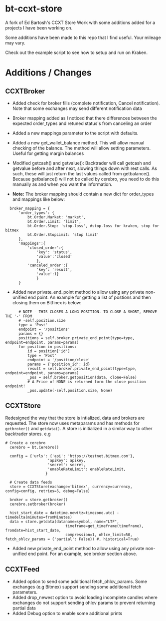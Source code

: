 # bt-ccxt-store
A fork of Ed Bartosh's CCXT Store Work with some additions added for a projects
I have been working on.

Some additions have been made to this repo that I find useful. Your mileage may
vary.

Check out the example script to see how to setup and run on Kraken.


# Additions / Changes

## CCXTBroker

- Added check for broker fills (complete notification, Cancel notification).
  Note that some exchanges may send different notification data

- Broker mapping added as I noticed that there differences between the expected
  order_types and retuned status's from canceling an order

- Added a new mappings parameter to the script with defaults.

- Added a new get_wallet_balance method. This will allow manual checking of the balance.
  The method will allow setting parameters. Useful for getting margin balances

- Modified getcash() and getvalue():
      Backtrader will call getcash and getvalue before and after next, slowing things down
      with rest calls. As such, these will just return the last values called from getbalance().
      Because getbalance() will not be called by cerebro, you need to do this manually as and when
      you want the information.

- **Note:** The broker mapping should contain a new dict for order_types and mappings like below:

```
  broker_mapping = {
      'order_types': {
          bt.Order.Market: 'market',
          bt.Order.Limit: 'limit',
          bt.Order.Stop: 'stop-loss', #stop-loss for kraken, stop for bitmex
          bt.Order.StopLimit: 'stop limit'
      },
      'mappings':{
          'closed_order':{
              'key': 'status',
              'value':'closed'
              },
          'canceled_order':{
              'key': 'result',
              'value':1}
              }
      }
```

  - Added new private_end_point method to allow using any private non-unified end point.
    An example for getting a list of postions and then closing them on Bitfinex
    is below:

```
      # NOTE - THIS CLOSES A LONG POSITION. TO CLOSE A SHORT, REMOVE THE '-' FROM
      # -self.position.size
      type = 'Post'
      endpoint = '/positions'
      params = {}
      positions = self.broker.private_end_point(type=type, endpoint=endpoint, params=params)
      for position in positions:
          id = position['id']
          type = 'Post'
          endpoint = '/position/close'
          params = {'position_id': id}
          result = self.broker.private_end_point(type=type, endpoint=endpoint, params=params)
          _pos = self.broker.getposition(data, clone=False)
          # A Price of NONE is returned form the close position endpoint!
          _pos.update(-self.position.size, None)

```

## CCXTStore

Redesigned the way that the store is intialized, data and brokers are requested.
The store now uses metaparams and has methods for `getbroker()` and `getdata()`.
A store is initialized in a similar way to other backtrader stores. e.g

```
# Create a cerebro
  cerebro = bt.Cerebro()

  config = {'urls': {'api': 'https://testnet.bitmex.com'},
                   'apiKey': apikey,
                   'secret': secret,
                   'enableRateLimit': enableRateLimit,
                  }

  # Create data feeds
  store = CCXTStore(exchange='bitmex', currency=currency, config=config, retries=5, debug=False)

  broker = store.getbroker()
  cerebro.setbroker(broker)

  hist_start_date = datetime.now(tz=timezone.utc) - timedelta(minutes=fromMinutes)
  data = store.getdata(dataname=symbol, name="LTF",
                           timeframe=get_timeframe(timeframe), fromdate=hist_start_date,
                           compression=1, ohlcv_limit=50, fetch_ohlcv_params = {'partial': False}) #, historical=True)
```

 - Added new private_end_point method to allow using any private non-unified end point. For an example, see broker section above.

## CCXTFeed

- Added option to send some additional fetch_ohlcv_params. Some exchanges (e.g Bitmex) support sending some additional fetch parameters.
- Added drop_newest option to avoid loading incomplete candles where exchanges
  do not support sending ohlcv params to prevent returning partial data
- Added Debug option to enable some additional prints

